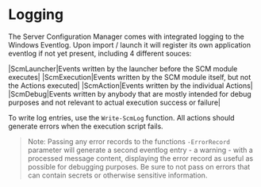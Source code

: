 ﻿# Logging

The Server Configuration Manager comes with integrated logging to the Windows Eventlog.
Upon import / launch it will register its own application eventlog if not yet present, including 4 different souces:

|ScmLauncher|Events written by the launcher before the SCM module executes|
|ScmExecution|Events written by the SCM module itself, but not the Actions executed|
|ScmAction|Events written by the individual Actions|
|ScmDebug|Events written by anybody that are mostly intended for debug purposes and not relevant to actual execution success or failure|

To write log entries, use the `Write-ScmLog` function.
All actions should generate errors when the execution script fails.

> Note: Passing any error records to the functions `-ErrorRecord` parameter will generate a second eventlog entry - a warning - with a processed message content, displaying the error record as useful as possible for debugging purposes.
> Be sure to not pass on errors that can contain secrets or otherwise sensitive information.
